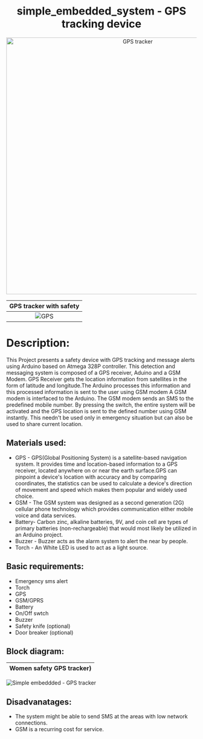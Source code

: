 <h1 align="center">simple_embedded_system - GPS tracking device </h1>
<p align="center">
  <img width="680" src="https://user-images.githubusercontent.com/98869524/154801859-f97d02cb-d714-40c8-ba47-59d4121c7422.png" alt="GPS tracker">
</p>

|GPS tracker with safety|
|:--:|
|![GPS](https://github.com/Y-133/M2-EmbSys/tree/main/images/GPS3.jpg)|

# Description:
This Project presents a safety device with GPS tracking and message alerts using Arduino based on Atmega 328P controller. This detection and messaging system is composed of a GPS receiver, Aduino and a GSM Modem. GPS Receiver gets the location information from satellites in the form of latitude and longitude.The Arduino processes this information and this processed information is sent to the user using GSM modem A GSM modem is interfaced to the Arduino. The GSM modem sends an SMS to the predefined mobile number. By pressing the switch, the entire system will be activated and the GPS location is sent to the defined number using GSM instantly.
This needn't be used only in emergency situation but can also be used to share current location. 


## Materials used:
* GPS - GPS(Global Positioning System) is a satellite-based navigation system. It provides time and location-based information to a GPS receiver, located anywhere on or near the earth surface.GPS can pinpoint a device's location with accuracy and by comparing coordinates, the statistics can be used to calculate a device's direction of movement and speed which makes them popular and widely used choice.
* GSM - The GSM system was designed as a second generation (2G) cellular phone technology which provides communication either mobile voice and data services.
* Battery- Carbon zinc, alkaline batteries, 9V, and coin cell are types of primary batteries (non-rechargeable) that would most likely be utilized in an Arduino project.
* Buzzer - Buzzer acts as the alarm system to alert the near by people.
* Torch - An White LED is used to act as a light source. 
  
## Basic requirements:
* Emergency sms alert
* Torch
* GPS 
* GSM/GPRS 
* Battery
*  On/Off swtch
*  Buzzer
*  Safety knife (optional)
*  Door breaker (optional)
## Block diagram:
|Women safety  GPS tracker)|
|:--:|
![Simple embeddded - GPS tracker](https://user-images.githubusercontent.com/98869524/154610636-a0895ac0-849c-41c9-abd8-79eecdea5810.jpg)

## Disadvanatages:
* The system might be able to send SMS at the areas with low network connections.
*  GSM is a recurring cost for service. 
